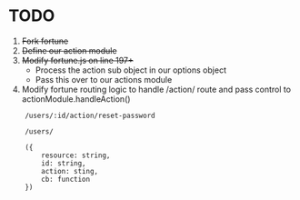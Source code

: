# TODO

1. ~~Fork fortune~~
2. ~~Define our action module~~
3. ~~Modify fortune.js on line 197+~~
	* Process the action sub object in our options object
	* Pass this over to our actions module
4. Modify fortune routing logic to handle /action/ route and pass control to actionModule.handleAction()

```
	/users/:id/action/reset-password

	/users/

	({
		resource: string,
		id: string,
		action: sting,
		cb: function
	})
```